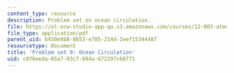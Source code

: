 ```yaml
---
content_type: resource
description: Problem set on ocean circulation.
file: https://ol-ocw-studio-app-qa.s3.amazonaws.com/courses/12-003-atmosphere-ocean-and-climate-dynamics-fall-2008/c8f6eeda65a793c7894a672297c68771_homework9.pdf
file_type: application/pdf
parent_uid: b450e8b8-8653-e785-214d-2eef15344487
resourcetype: Document
title: 'Problem set 9: Ocean Circulation'
uid: c8f6eeda-65a7-93c7-894a-672297c68771
---
```

